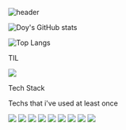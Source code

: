 ![header](https://capsule-render.vercel.app/api?type=waving&color=gradient&customColorList=0,2,2,5,20&height=400&section=header&text=Welcome%20&fontSize=85&fontAlign=70&desc=Doy's%20Github%20profile&descSize=27&descAlign=77&fontColor=ffffff) 

![Doy's GitHub stats](https://github-readme-stats.vercel.app/api?username=leedo97y&show_icons=true&theme=cobalt&hide_border=true)

![Top Langs](https://github-readme-stats.vercel.app/api/top-langs/?username=leedo97y&layout=compact)


TIL

<a href="https://velog.io/@dlehdus97" target="_blank"><img src="https://img.shields.io/badge/velog-20C997?style=flat-square&logo=velog&logoColor=white"/></a>

Tech Stack

Techs that i've used at least once

<a target="_blank"><img src="https://img.shields.io/badge/javascript-F7DF1E?style=flat-square&logo=javascript&logoColor=black"/></a> <a target="_blank"><img src="https://img.shields.io/badge/sass-CC6699?style=flat-square&logo=sass&logoColor=white"/></a> <a target="_blank"><img src="https://img.shields.io/badge/Node.js-339933?style=flat-square&logo=node.js&logoColor=white"/></a> <a target="_blank"><img src="https://img.shields.io/badge/css-1572B6?style=flat-square&logo=css3&logoColor=white"/></a> <a target="_blank"><img src="https://img.shields.io/badge/html-E34F26?style=flat-square&logo=html5&logoColor=white"/></a> <a target="_blank"><img src="https://img.shields.io/badge/python-3776AB?style=flat-square&logo=python&logoColor=white"/></a> 
<a target="_blank"><img src="https://img.shields.io/badge/mySQL-4479A1?style=flat-square&logo=mysql&logoColor=white"/></a> <a target="_blank"><img src="https://img.shields.io/badge/mongoDB-47A248?style=flat-square&logo=mongoDB&logoColor=white"/></a> <a target="_blank"><img src="https://img.shields.io/badge/R-276DC3?style=flat-square&logo=R&logoColor=white"/></a> 




